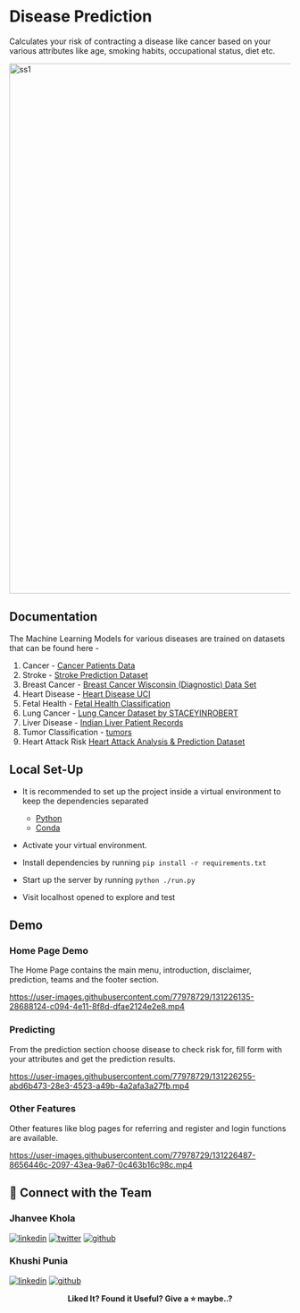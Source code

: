 # Disease Prediction
Calculates your risk of contracting a disease like cancer based on your various attributes like age, smoking habits, occupational status, diet etc.

<img width="947" alt="ss1" src="https://user-images.githubusercontent.com/77978729/131225661-fad5db54-aa3a-41e6-89bb-473a689167e9.png">

## Documentation
The Machine Learning Models for various diseases are trained on datasets that can be found here -
1. Cancer - [Cancer Patients Data](https://github.com/jhanvee-khola/DiseasePrediction/files/7071239/cancer.patient.data.sets.xlsx)
2. Stroke - [Stroke Prediction Dataset](https://github.com/jhanvee-khola/DiseasePrediction/files/7071220/stroke.csv)
3. Breast Cancer - [Breast Cancer Wisconsin (Diagnostic) Data Set](https://github.com/jhanvee-khola/DiseasePrediction/files/7071238/breastcancer.csv)
4. Heart Disease - [Heart Disease UCI](https://github.com/jhanvee-khola/DiseasePrediction/files/7071305/heartdisease.csv)
5. Fetal Health - [Fetal Health Classification](https://github.com/jhanvee-khola/DiseasePrediction/files/7071317/Fetal.csv)
6. Lung Cancer - [Lung Cancer Dataset by STACEYINROBERT](https://github.com/jhanvee-khola/DiseasePrediction/files/7071283/survey.lung.cancer.csv)
7. Liver Disease - [Indian Liver Patient Records](https://github.com/jhanvee-khola/DiseasePrediction/files/7071252/indian_liver_patient.csv)
8. Tumor Classification - [tumors](https://github.com/jhanvee-khola/DiseasePrediction/files/7071236/tumor.csv)
9. Heart Attack Risk [Heart Attack Analysis & Prediction Dataset](https://github.com/jhanvee-khola/DiseasePrediction/files/7071303/heart.attack.csv)


## Local Set-Up
* It is recommended to set up the project inside a virtual environment to keep the dependencies separated
    * [Python](https://realpython.com/python-virtual-environments-a-primer/#why-the-need-for-virtual-environments)
    * [Conda](https://docs.conda.io/projects/conda/en/latest/user-guide/tasks/manage-environments.html)

* Activate your virtual environment.
* Install dependencies by running ```pip install -r requirements.txt```
* Start up the server by running ```python ./run.py```
* Visit localhost opened to explore and test

## Demo
### Home Page Demo
The Home Page contains the main menu, introduction, disclaimer, prediction, teams and the footer section.

https://user-images.githubusercontent.com/77978729/131226135-28688124-c094-4e11-8f8d-dfae2124e2e8.mp4

### Predicting
From the prediction section choose disease to check risk for, fill form with your attributes and get the prediction results.

https://user-images.githubusercontent.com/77978729/131226255-abd6b473-28e3-4523-a49b-4a2afa3a27fb.mp4

### Other Features
Other features like blog pages for referring and register and login functions are available.

https://user-images.githubusercontent.com/77978729/131226487-8656446c-2097-43ea-9a67-0c463b16c98c.mp4


## 🔗 Connect with the Team
### Jhanvee Khola
[![linkedin](https://img.shields.io/badge/linkedin-0A66C2?style=for-the-badge&logo=linkedin&logoColor=white)](https://www.linkedin.com/in/jhanvee-khola/)
[![twitter](https://img.shields.io/badge/twitter-1DA1F2?style=for-the-badge&logo=twitter&logoColor=white)](https://twitter.com/jhanvee_khola)
[![github](https://img.shields.io/badge/GitHub-100000?style=for-the-badge&logo=github&logoColor=white)](https://github.com/jhanvee-khola)

### Khushi Punia
[![linkedin](https://img.shields.io/badge/linkedin-0A66C2?style=for-the-badge&logo=linkedin&logoColor=white)](https://www.linkedin.com/in/khushi-punia-7261b5204)
[![github](https://img.shields.io/badge/GitHub-100000?style=for-the-badge&logo=github&logoColor=white)](https://github.com/khushipunia21)

<p align="center">
  <b>Liked It? Found it Useful? Give a ⭐ maybe..?</b><br>
</p>





